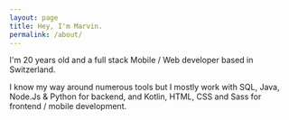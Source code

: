 ```yaml
---
layout: page
title: Hey, I'm Marvin.
permalink: /about/
---
```


I'm 20 years old and a full stack Mobile / Web developer based in Switzerland.

I know my way around numerous tools but I mostly work with SQL, Java, Node.Js & Python for backend, and Kotlin, HTML, CSS and Sass for frontend / mobile development.
